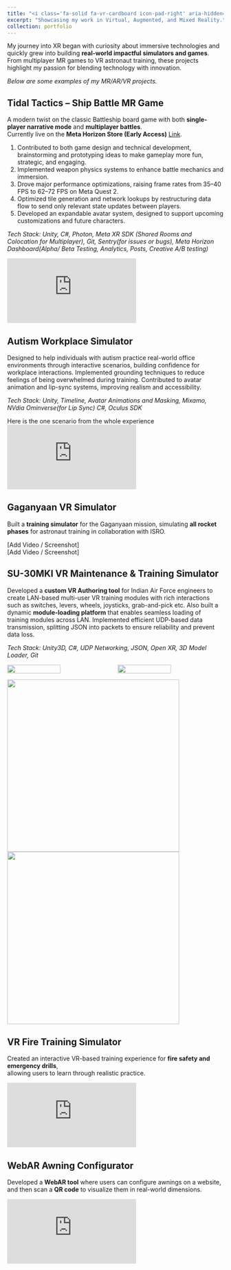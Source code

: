 ```yaml
---
title: "<i class='fa-solid fa-vr-cardboard icon-pad-right' aria-hidden='true'></i>XR Projects"
excerpt: "Showcasing my work in Virtual, Augmented, and Mixed Reality."
collection: portfolio
---
```


My journey into XR began with curiosity about immersive technologies and quickly grew into building **real-world impactful simulators and games**.  
From multiplayer MR games to VR astronaut training, these projects highlight my passion for blending technology with innovation.

<i>Below are some examples of my MR/AR/VR projects.</i>
<br>

<div class="project_background" markdown="1">

<div class="video-container">
<div class="video-description-left" markdown="1">

## Tidal Tactics – Ship Battle MR Game

A modern twist on the classic Battleship board game with both **single-player narrative mode** and **multiplayer battles**.  
Currently live on the **Meta Horizon Store (Early Access)** [Link](https://www.meta.com/en-gb/experiences/tidal-tactics-ship-battle/8941120229335191).

1. Contributed to both game design and technical development, brainstorming and prototyping ideas to make gameplay more fun, strategic, and engaging.
2. Implemented weapon physics systems to enhance battle mechanics and immersion.
3. Drove major performance optimizations, raising frame rates from 35–40 FPS to 62–72 FPS on Meta Quest 2.
4. Optimized tile generation and network lookups by restructuring data flow to send only relevant state updates between players.
5. Developed an expandable avatar system, designed to support upcoming customizations and future characters.

_Tech Stack: Unity, C#, Photon, Meta XR SDK (Shared Rooms and Colocation for Multiplayer), Git, Sentry(for issues or bugs), Meta Horizon Dashboard(Alpha/ Beta Testing, Analytics, Posts, Creative A/B testing)_

</div>

<div class="video-project">
  <iframe 
          src="https://www.youtube.com/embed/msfh4l6r6-4" 
          frameborder="0" 
          allowfullscreen>
  </iframe>
</div>

</div>
</div>

<div class="project_background" markdown="1">

<div class="video-description-right" markdown="1">

## Autism Workplace Simulator

Designed to help individuals with autism practice real-world office environments through interactive scenarios, building confidence for workplace interactions.
Implemented grounding techniques to reduce feelings of being overwhelmed during training.
Contributed to avatar animation and lip-sync systems, improving realism and accessibility.

_Tech Stack: Unity, Timeline, Avatar Animations and Masking, Mixamo, NVdia Ominverse(for Lip Sync) C#, Oculus SDK_

</div>
Here is the one scenario from the whole experience
<div class="video-project">
  <iframe 
          src="https://www.youtube.com/embed/hBUZNz_35Zg" 
          frameborder="0" 
          allowfullscreen>
  </iframe>
</div>
</div>

<div class="project_background" markdown="1">

<div class="video-container">
<div class="video-description-left" markdown="1">

## Gaganyaan VR Simulator

Built a **training simulator** for the Gaganyaan mission, simulating **all rocket phases** for astronaut training in collaboration with ISRO.

</div>

<div class="video-project">[Add Video / Screenshot]</div>
</div>
</div>

<div class="project_background" markdown="1">

<div class="video-container">
<div class="video-project">[Add Video / Screenshot]</div>

<div class="video-description-right" markdown="1">

## SU-30MKI VR Maintenance & Training Simulator

Developed a **custom VR Authoring tool** for Indian Air Force engineers to create LAN-based multi-user VR training modules with rich interactions such as switches, levers, wheels, joysticks, grab-and-pick etc.
Also built a dynamic **module-loading platform** that enables seamless loading of training modules across LAN. Implemented efficient UDP-based data transmission, splitting JSON into packets to ensure reliability and prevent data loss.

_Tech Stack: Unity3D, C#, UDP Networking, JSON, Open XR, 3D Model Loader, Git_

</div>
</div>
</div>

<div class="project_background" markdown="1">

<div style="display: flex; gap: 10px;">
  <img src="https://media.githubusercontent.com/media/Nikhil9182/Nikhil9182.github.io/ef220575c7155627b1e1c94137d53a9be356c424/files/HAL/knob.gif" width="50%" />
  <img src="https://media.githubusercontent.com/media/Nikhil9182/Nikhil9182.github.io/master/files/HAL/lever.gif" width="50%" />
</div>
<p float="left">
  <img src="path/to/screenshot1.png" width="400" />
  <img src="path/to/screenshot2.png" width="400" />
</p>

## VR Fire Training Simulator

Created an interactive VR-based training experience for **fire safety and emergency drills**,  
allowing users to learn through realistic practice.

</div>

<div class="video-project">
  <iframe 
          src="https://www.youtube.com/embed/emuy4NT3tAU" 
          frameborder="0" 
          allowfullscreen>
  </iframe>
</div>
</div>
</div>

<div class="project_background" markdown="1">

<div class="video-container">

<div class="video-description-right" markdown="1">

## WebAR Awning Configurator

Developed a **WebAR tool** where users can configure awnings on a website,  
and then scan a **QR code** to visualize them in real-world dimensions.

</div>
<div class="video-project">
  <iframe 
          src="https://www.youtube.com/embed/087Db1ePzWU" 
          frameborder="0" 
          allowfullscreen>
  </iframe>
</div>
</div>
</div>
